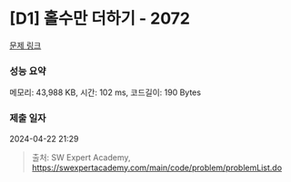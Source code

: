 # [D1] 홀수만 더하기 - 2072 

[문제 링크](https://swexpertacademy.com/main/code/problem/problemDetail.do?contestProbId=AV5QSEhaA5sDFAUq) 

### 성능 요약

메모리: 43,988 KB, 시간: 102 ms, 코드길이: 190 Bytes

### 제출 일자

2024-04-22 21:29



> 출처: SW Expert Academy, https://swexpertacademy.com/main/code/problem/problemList.do
